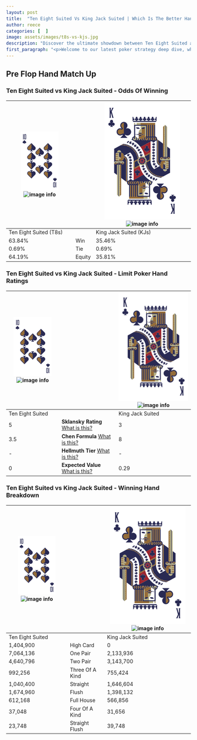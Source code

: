 ```yaml
---
layout: post
title:  "Ten Eight Suited Vs King Jack Suited | Which Is The Better Hand In Poker? A Complete Guide"
author: reece
categories: [  ]
image: assets/images/t8s-vs-kjs.jpg
description: "Discover the ultimate showdown between Ten Eight Suited and King Jack Suited in poker! Uncover the odds, strategies, and scenarios where one hand triumphs over the other. Get ready to up your poker game with this thrilling analysis."
first_paragraph: "<p>Welcome to our latest poker strategy deep dive, where we're pitting two distinct hands against each other in a high-stakes showdown: Ten Eight Suited vs King Jack Suited.</p><p>In the dynamic world of poker, every decision counts, and knowing which hand holds the upper hand is key to your success at the table.</p><p>In this article, we'll dissect these two hands, explore the scenarios where one dominates the other, and equip you with the knowledge to make strategic choices that can tip the odds in your favor.</p><p>Get ready to unravel the intriguing dynamics of these poker hands and elevate your game to new heights.</p>"
---
```




[comment]: # (sp0)

## Pre Flop Hand Match Up

<div class="table hand-ratings" markdown="1"> 



### Ten Eight Suited vs King Jack Suited - Odds Of Winning


    
| ![image info](assets/images/hand1/T.png) ![image info](assets/images/hand1/8s.png) |  | ![image info](assets/images/hand2/K.png) ![image info](assets/images/hand2/Js.png) |
| -------- | -------- | -------- |
| Ten Eight Suited (T8s) |  | King Jack Suited (KJs) |
| 63.84% | Win | 35.46% |
| 0.69% | Tie | 0.69% |
| 64.19% | Equity | 35.81% |




[comment]: # (sp1)



### Ten Eight Suited vs King Jack Suited - Limit Poker Hand Ratings


    
| ![image info](assets/images/hand1/T.png) ![image info](assets/images/hand1/8s.png) |  | ![image info](assets/images/hand2/K.png) ![image info](assets/images/hand2/Js.png) |
| -------- | -------- | -------- |
| Ten Eight Suited |  | King Jack Suited |
| 5 | **Sklansky Rating** [What is this?](/sklansky-rating-explained) | 3 |
| 3.5 | **Chen Formula** [What is this?](/chen-formula-explained) | 8 |
| - | **Hellmuth Tier** [What is this?](/Hellmuth-tier-explained) | - |
| 0 | **Expected Value** [What is this?](/expected-value-explained) | 0.29 |




[comment]: # (sp2)



### Ten Eight Suited vs King Jack Suited - Winning Hand Breakdown


    
| ![image info](assets/images/hand1/T.png) ![image info](assets/images/hand1/8s.png) |  | ![image info](assets/images/hand2/K.png) ![image info](assets/images/hand2/Js.png) |
| -------- | -------- | -------- |
| Ten Eight Suited |  | King Jack Suited |
| 1,404,900 | High Card | 0 |
| 7,064,136 | One Pair | 2,133,936 |
| 4,640,796 | Two Pair | 3,143,700 |
| 992,256 | Three Of A Kind | 755,424 |
| 1,040,400 | Straight | 1,646,604 |
| 1,674,960 | Flush | 1,398,132 |
| 612,168 | Full House | 566,856 |
| 37,048 | Four Of A Kind | 31,656 |
| 23,748 | Straight Flush | 39,748 |




[comment]: # (sp3)



</div>

[comment]: # (sp4)



[comment]: # (sp5)

